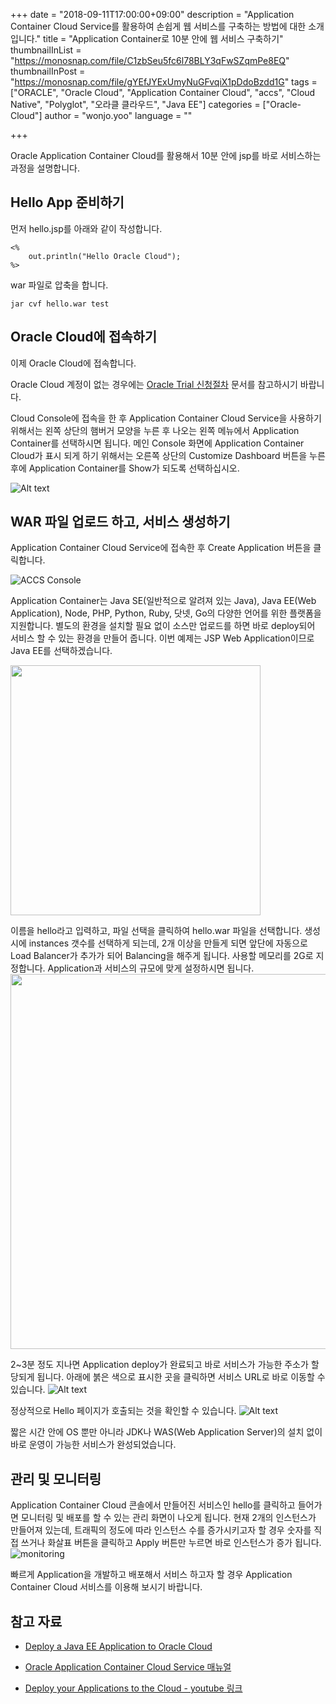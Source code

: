 +++
date = "2018-09-11T17:00:00+09:00"
description = "Application Container Cloud Service를 활용하여 손쉽게 웹 서비스를 구축하는 방법에 대한 소개입니다."
title = "Application Container로 10분 안에 웹 서비스 구축하기"
thumbnailInList = "https://monosnap.com/file/C1zbSeu5fc6l78BLY3qFwSZqmPe8EQ"
thumbnailInPost = "https://monosnap.com/file/gYEfJYExUmyNuGFvqiX1pDdoBzdd1G"
tags = ["ORACLE", "Oracle Cloud", "Application Container Cloud", "accs", "Cloud Native", "Polyglot", "오라클 클라우드", "Java EE"]
categories = ["Oracle-Cloud"]
author = "wonjo.yoo"
language = ""  

+++

Oracle Application Container Cloud를 활용해서 10분 안에 jsp를 바로 서비스하는 과정을 설명합니다.


## Hello App 준비하기
먼저 hello.jsp를 아래와 같이 작성합니다.
<pre><code><%
	out.println("Hello Oracle Cloud");
%>
</code></pre>
war 파일로 압축을 합니다.
<pre><code>jar cvf hello.war test
</code></pre>

## Oracle Cloud에 접속하기
이제 Oracle Cloud에 접속합니다.

Oracle Cloud 계정이 없는 경우에는 [Oracle Trial 신청절차](http://www.oracloud.kr/post/oracle_cloud_trial/) 문서를 참고하시기 바랍니다.

Cloud Console에 접속을 한 후 Application Container Cloud Service을 사용하기 위해서는 왼쪽 상단의 햄버거 모양을 누른 후 나오는 왼쪽 메뉴에서 Application Container를 선택하시면 됩니다.
메인 Console 화면에 Application Container Cloud가 표시 되게 하기 위해서는 오른쪽 상단의 Customize Dashboard 버튼을 누른 후에 Application Container를 Show가 되도록 선택하십시오.

![Alt text](https://monosnap.com/image/LIGkJ4WygoYBQUMkKvbMOkK0ztHPSM.png)

## WAR 파일 업로드 하고, 서비스 생성하기
Application Container Cloud Service에 접속한 후 Create Application 버튼을 클릭합니다.
 
![ACCS Console](https://monosnap.com/image/TpZHnDnQkA994lplcHGpvIhZfNXqXU.png)

Application Container는 Java SE(일반적으로 알려져 있는 Java), Java EE(Web Application), Node, PHP, Python, Ruby, 닷넷, Go의 다양한 언어를 위한 플랫폼을 지원합니다. 별도의 환경을 설치할 필요 없이 소스만 업로드를 하면 바로 deploy되어 서비스 할 수 있는 환경을 만들어 줍니다.
이번 예제는 JSP Web Application이므로 Java EE를 선택하겠습니다.

<img src="https://monosnap.com/image/yKmANQHhR6x72l77GR1l0Fsym180Ib.png" width=400>

이름을 hello라고 입력하고, 파일 선택을 클릭하여 hello.war 파일을 선택합니다.
생성시에 instances 갯수를 선택하게 되는데, 2개 이상을 만들게 되면 앞단에 자동으로 Load Balancer가 추가가 되어 Balancing을 해주게 됩니다. 사용할 메모리를 2G로 지정합니다. Application과 서비스의 규모에 맞게 설정하시면 됩니다.
<img src="https://monosnap.com/image/mCIMdSRrScQvzojQSTFHXGc6hPdDVe.png" width=600>

2~3분 정도 지나면 Application deploy가 완료되고 바로 서비스가 가능한 주소가 할당되게 됩니다.
아래에 붉은 색으로 표시한 곳을 클릭하면 서비스 URL로 바로 이동할 수 있습니다.
![Alt text](https://monosnap.com/image/4NDkNuZl6mLoxmPjBlFsUowhwUPFCD.png)

정상적으로 Hello 페이지가 호출되는 것을 확인할 수 있습니다.
![Alt text](https://monosnap.com/image/6YLl1VnObhym5lXphPFyiSbB08ATmg.png)

짧은 시간 안에 OS 뿐만 아니라 JDK나 WAS(Web Application Server)의 설치 없이 바로 운영이 가능한 서비스가 완성되었습니다.

## 관리 및 모니터링
Application Container Cloud 콘솔에서 만들어진 서비스인 hello를 클릭하고 들어가면 모니터링 및 배포를 할 수 있는 관리 화면이 나오게 됩니다.
현재 2개의 인스턴스가 만들어져 있는데, 트래픽의 정도에 따라 인스턴스 수를 증가시키고자 할 경우 숫자를 직접 쓰거나 화살표 버튼을 클릭하고 Apply 버튼만 누르면 바로 인스턴스가 증가 됩니다.
![monitoring](https://monosnap.com/image/eUUw3PohUAGyU7MW1Z7Ysg2d73fH4l.png)

빠르게 Application을 개발하고 배포해서 서비스 하고자 할 경우 Application Container Cloud 서비스를 이용해 보시기 바랍니다.

## 참고 자료
- [Deploy a Java EE Application to Oracle Cloud](http://www.oracle.com/webfolder/technetwork/tutorials/obe/cloud/apaas/javaEE/java-ee-basic-accs/java-ee-basic-accs.html)

- [Oracle Application Container Cloud Service 매뉴얼](https://docs.oracle.com/en/cloud/paas/app-container-cloud/index.html)

- [Deploy your Applications to the Cloud - youtube 링크](https://www.youtube.com/watch?v=NqeuyUuuXrU)
